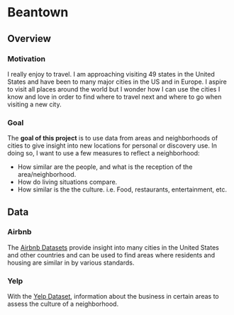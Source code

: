 # Beantown

## Overview

### Motivation

I really enjoy to travel. I am approaching visiting 49 states in the United States and have been to many major cities in the US and in Europe. I aspire to visit all places around the world but I wonder how I can use the cities I know and love in order to find where to travel next and where to go when visiting a new city.

### Goal

The **goal of this project** is to use data from areas and neighborhoods of cities to give insight into new locations for personal or discovery use. In doing so, I want to use a few measures to reflect a neighborhood:

* How similar are the people, and what is the reception of the area/neighborhood.
* How do living situations compare.
* How similar is the the culture. i.e. Food, restaurants, entertainment, etc.


## Data

### Airbnb

The [Airbnb Datasets](http://insideairbnb.com/get-the-data.html) provide insight into many cities in the United States and other countries and can be used to find areas where residents and housing are similar in by various standards. 

### Yelp

With the [Yelp Dataset](https://www.yelp.com/dataset), information about the business in certain areas to assess the culture of a neighborhood.

